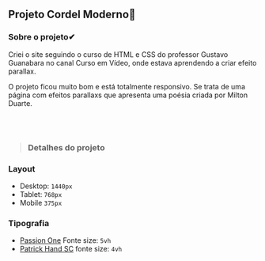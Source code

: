 ## Projeto Cordel Moderno📙
### Sobre o projeto✔
<p>Criei o site seguindo o curso de HTML e CSS do professor Gustavo Guanabara no canal Curso em Vídeo, onde estava aprendendo a criar efeito parallax.</p>
<p>O projeto ficou muito bom e está totalmente responsivo. Se trata de uma página com efeitos parallaxs que apresenta uma poésia criada por Milton Duarte.</p>
<br> 
<br>

> ### Detalhes do projeto

### Layout
- Desktop: `1440px`
- Tablet: `768px`
- Mobile `375px`

### Tipografia

- [Passion One](https://fonts.google.com/share?selection.family=Passion%20One:wght@700) Fonte size: `5vh`
- [Patrick Hand SC](https://fonts.google.com/share?selection.family=Patrick%20Hand%20SC)  fonte size: `4vh`
